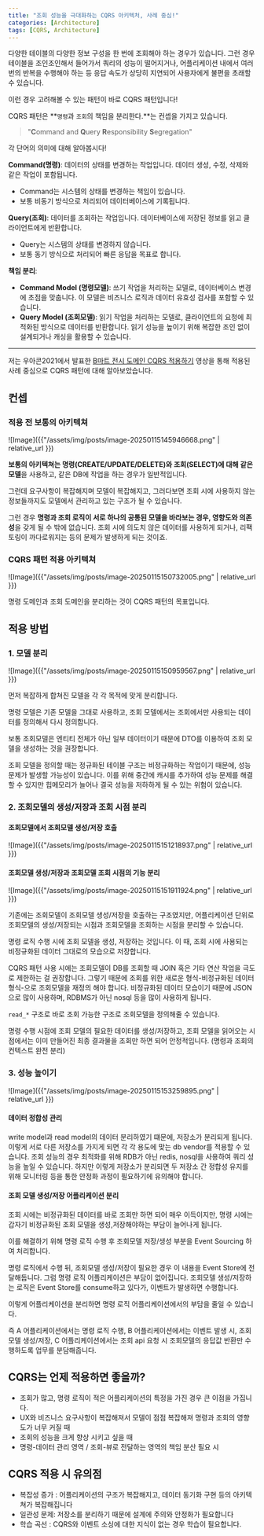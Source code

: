 ```yaml
---
title: "조회 성능을 극대화하는 CQRS 아키텍처, 사례 중심!"
categories: [Architecture]
tags: [CQRS, Architecture]
---
```


다양한 테이블의 다양한 정보 구성을 한 번에 조회해야 하는 경우가 있습니다. 그런 경우 테이블을 조인조인해서 들어가서 쿼리의 성능이 떨어지거나, 어플리케이션 내에서 여러 번의 반복을 수행해야 하는 등 응답 속도가 상당히 지연되어 사용자에게 불편을 초래할 수 있습니다.

이런 경우 고려해볼 수 있는 패턴이 바로 CQRS 패턴입니다!

CQRS 패턴은 **`명령`과 `조회`의 책임을 분리한다.**는 컨셉을 가지고 있습니다.

> "**C**ommand and **Q**uery **R**esponsibility **S**egregation"

각 단어의 의미에 대해 알아봅시다!

**Command(명령)**: 데이터의 상태를 변경하는 작업입니다. 데이터 생성, 수정, 삭제와 같은 작업이 포함됩니다.

- Command는 시스템의 상태를 변경하는 책임이 있습니다.
- 보통 비동기 방식으로 처리되어 데이터베이스에 기록됩니다.

**Query(조회)**: 데이터를 조회하는 작업입니다. 데이터베이스에 저장된 정보를 읽고 클라이언트에게 반환합니다.

- Query는 시스템의 상태를 변경하지 않습니다.
- 보통 동기 방식으로 처리되어 빠른 응답을 목표로 합니다.

**책임 분리**:

- **Command Model (명령모델)**: 쓰기 작업을 처리하는 모델로, 데이터베이스 변경에 초점을 맞춥니다. 이 모델은 비즈니스 로직과 데이터 유효성 검사를 포함할 수 있습니다.
- **Query Model (조회모델)**: 읽기 작업을 처리하는 모델로, 클라이언트의 요청에 최적화된 방식으로 데이터를 반환합니다. 읽기 성능을 높이기 위해 복잡한 조인 없이 설계되거나 캐싱을 활용할 수 있습니다.

---

저는 우아콘2021에서 발표한 [B마트 전시 도메인 CQRS 적용하기](https://youtu.be/fg5xbs59Lro?si=Ml3K9s3M8DHfChvl) 영상을 통해 적용된 사례 중심으로 CQRS 패턴에 대해 알아보았습니다.

## 컨셉

### 적용 전 보통의 아키텍쳐

![Image]({{"/assets/img/posts/image-20250115145946668.png" | relative_url }})

**보통의 아키텍쳐는 명령(CREATE/UPDATE/DELETE)와 조회(SELECT)에 대해 같은 모델**을 사용하고, 같은 DB에 작업을 하는 경우가 일반적입니다.

그런데 요구사항이 복잡해지며 모델이 복잡해지고, 그러다보면 조회 시에 사용하지 않는 정보들까지도 모델에서 관리하고 있는 구조가 될 수 있습니다.

그런 경우 **명령과 조회 로직이 서로 하나의 공통된 모델을 바라보는 경우, 영향도와 의존성**을 갖게 될 수 밖에 없습니다. 조회 시에 의도치 않은 데이터를 사용하게 되거나, 리팩토링이 까다로워지는 등의 문제가 발생하게 되는 것이죠.

### CQRS 패턴 적용 아키텍쳐

![Image]({{"/assets/img/posts/image-20250115150732005.png" | relative_url }})

명령 도메인과 조회 도메인을 분리하는 것이 CQRS 패턴의 목표입니다.

## 적용 방법

### 1. 모델 분리

![Image]({{"/assets/img/posts/image-20250115150959567.png" | relative_url }})

먼저 복잡하게 합쳐진 모델을 각 각 목적에 맞게 분리합니다.

명령 모델은 기존 모델을 그대로 사용하고, 조회 모델에서는 조회에서만 사용되는 데이터를 정의해서 다시 정의합니다.

보통 조회모델은 엔티티 전체가 아닌 일부 데이터이기 때문에 DTO를 이용하여 조회 모델을 생성하는 것을 권장합니다.

조회 모델을 정의할 때는 정규화된 테이블 구조는 비정규화하는 작업이기 때문에, 성능 문제가 발생할 가능성이 있습니다. 이를 위해 중간에 캐시를 추가하여 성능 문제를 해결할 수 있지만 힙메모리가 늘어나 결국 성능을 저하하게 될 수 있는 위험이 있습니다.

### 2. 조회모델의 생성/저장과 조회 시점 분리

#### 조회모델에서 조회모델 생성/저장 호출

![Image]({{"/assets/img/posts/image-20250115151218937.png" | relative_url }})

#### 조회모델 생성/저장과 조회모델 조회 시점의 기능 분리

![Image]({{"/assets/img/posts/image-20250115151911924.png" | relative_url }})

기존에는 조회모델이 조회모델 생성/저장을 호출하는 구조였지만, 어플리케이션 단위로 조회모델의 생성/저장되는 시점과 조회모델을 조회하는 시점을 분리할 수 있습니다.

명령 로직 수행 시에 조회 모델을 생성, 저장하는 것입니다. 이 때, 조회 시에 사용되는 비정규화된 데이터 그대로의 모습으로 저장합니다.

CQRS 패턴 사용 시에는 조회모델이 DB를 조회할 때 JOIN 혹은 기타 연산 작업을 극도로 제한하는 걸 권장합니다. 그렇기 때문에 조회를 위한 새로운 형식-비정규화된 데이터 형식-으로 조회모델을 재정의 해야 합니다. 비정규화된 데이터 모습이기 때문에 JSON으로 많이 사용하며, RDBMS가 아닌 nosql 등을 많이 사용하게 됩니다.

`read_*` 구조로 바로 조회 가능한 구조로 조회모델을 정의해줄 수 있습니다.

명령 수행 시점에 조회 모델의 필요한 데이터를 생성/저장하고, 조회 모델을 읽어오는 시점에서는 이미 만들어진 최종 결과물을 조회만 하면 되어 안정적입니다. (명령과 조회의 컨텍스트 완전 분리)

### 3. 성능 높이기

![Image]({{"/assets/img/posts/image-20250115153259895.png" | relative_url }})

#### 데이터 정합성 관리

write model과 read model의 데이터 분리하였기 떄문에, 저장소가 분리되게 됩니다. 이렇게 서로 다른 저장소를 가지게 되면 각 각 용도에 맞는 db vendor를 적용할 수 있습니다. 조회 성능의 경우 최적화를 위해 RDB가 아닌 redis, nosql을 사용하여 쿼리 성능을 높일 수 있습니다.
하지만 이렇게 저장소가 분리되면 두 저장소 간 정합성 유지를 위해 모니터링 등을 통한 안정화 과정이 필요하기에 유의해야 합니다.

#### 조회 모델 생성/저장 어플리케이션 분리

조회 시에는 비정규화된 데이터를 바로 조회만 하면 되어 매우 이득이지만, 명령 시에는 갑자기 비정규화된 조회 모델을 생성,저장해야하는 부담이 늘어나게 됩니다.

이를 해결하기 위해 명령 로직 수행 후 조회모델 저장/생성 부분을 Event Sourcing 하여 처리합니다.

명령 로직에서 수행 뒤, 조회모델 생성/저장이 필요한 경우 이 내용을 Event Store에 전달해둡니다. 그럼 명령 로직 어플리케이션은 부담이 없어집니다. 조회모델 생성/저장하는 로직은 Event Store를 consume하고 있다가, 이벤트가 발생하면 수행합니다.

이렇게 어플리케이션을 분리하면 명령 로직 어플리케이션에서의 부담을 줄일 수 있습니다.

즉 A 어플리케이션에서는 명령 로직 수행, B 어플리케이션에서는 이벤트 발생 시, 조회모델 생성/저장, C 어플리케이션에서는 조회 api 요청 시 조회모델의 응답값 반환만 수행하도록 업무를 분담해줍니다.

## CQRS는 언제 적용하면 좋을까?

- 조회가 많고, 명령 로직이 적은 어플리케이션의 특정을 가진 경우 큰 이점을 가집니다.
- UX와 비즈니스 요구사항이 복잡해져서 모델이 점점 복잡해져 명령과 조회의 영향도가 너무 커질 때
- 조회의 성능을 크게 향상 시키고 싶을 때
- 명령-데이터 관리 영역 / 조회-뷰로 전달하는 영역의 책임 분산 필요 시

## CQRS 적용 시 유의점

- 복잡성 증가 : 어플리케이션의 구조가 복잡해지고, 데이터 동기화 구현 등의 아키텍쳐가 복잡해집니다
- 일관성 문제: 저장소를 분리하기 때문에 설계에 주의와 안정화가 필요합니다
- 학습 곡선 : CQRS와 이벤트 소싱에 대한 지식이 없는 경우 학습이 필요합니다.
